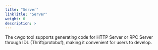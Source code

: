 ```yaml
---
title: "Server"
linkTitle: "Server"
weight: 6
description: >
---
```


The cwgo tool supports generating code for HTTP Server or RPC Server through IDL (Thrift/protobuf), making it convenient for users to develop.

